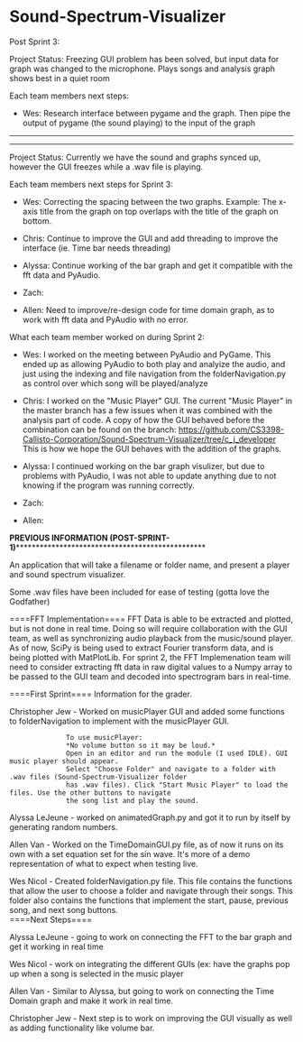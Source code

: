 # Sound-Spectrum-Visualizer

Post Sprint 3:

Project Status: Freezing GUI problem has been solved, but input data for graph was changed to the microphone. Plays songs and analysis graph shows best in a quiet room

Each team members next steps:

- Wes: Research interface between pygame and the graph. Then pipe the output of pygame (the sound playing) to the input of the graph








*************************************************************************************************************************

*************************************************************************************************************************

Project Status: Currently we have the sound and graphs synced up, however the GUI freezes while a .wav file is playing.
		
Each team members next steps for Sprint 3:

- Wes: Correcting the spacing between the two graphs. Example: The x-axis title from the graph on top overlaps with the title of the graph on bottom.

- Chris: Continue to improve the GUI and add threading to improve the interface (ie. Time bar needs threading)

- Alyssa: Continue working of the bar graph and get it compatible with the fft data and PyAudio.

- Zach: 

- Allen: Need to improve/re-design code for time domain graph, as to work with fft data and PyAudio with no error. 

What each team member worked on during Sprint 2:

- Wes: I worked on the meeting between PyAudio and PyGame. This ended up as allowing PyAudio to both play and analyize the audio, and just using the indexing and file navigation from the folderNavigation.py as control over which song will be played/analyze

- Chris: I worked on the "Music Player" GUI. The current "Music Player" in the master branch has a few issues when it was combined with the analysis part of code. A copy of how the GUI behaved before the combination can be found on the branch: https://github.com/CS3398-Callisto-Corporation/Sound-Spectrum-Visualizer/tree/c_j_developer This is how we hope the GUI behaves with the addition of the graphs.

- Alyssa: I continued working on the bar graph visulizer, but due to problems with PyAudio, I was not able to update anything due to not knowing if the program  was running correctly.

- Zach: 

- Allen:


******************************PREVIOUS INFORMATION (POST-SPRINT-1)******************************************************************************

An application that will take a filename or folder name, and present a player and sound spectrum visualizer.

Some .wav files have been included for ease of testing (gotta love the Godfather)





====FFT Implementation====
FFT Data is able to be extracted and plotted, but is not done in real time. Doing so will require
collaboration with the GUI team, as well as synchronizing audio playback from the music/sound player.
As of now, SciPy is being used to extract Fourier transform data, and is being plotted with MatPlotLib.
For sprint 2, the FFT Implemenation team will need to consider extracting fft data in raw digital values
to a Numpy array to be passed to the GUI team and decoded into spectrogram bars in real-time.

====First Sprint====
Information for the grader.

Christopher Jew - Worked on musicPlayer GUI and added some functions to folderNavigation to implement
				  with the musicPlayer GUI.
				  
				  To use musicPlayer:
				  *No volume button so it may be loud.*
				  Open in an editor and run the module (I used IDLE). GUI music player should appear.
				  Select "Choose Folder" and navigate to a folder with .wav files (Sound-Spectrum-Visualizer folder
				  has .wav files). Click "Start Music Player" to load the files. Use the other buttons to navigate
				  the song list and play the sound. 
				  
Alyssa LeJeune - worked on animatedGraph.py and got it to run by itself by generating random numbers.

Allen Van - Worked on the TimeDomainGUI.py file, as of now it runs on its own with a set equation set for the sin wave. It's more of a demo representation of what to expect when testing live.

Wes Nicol - Created folderNavigation.py file. This file contains the functions that allow the user to choose a folder and navigate through their songs.
            This folder also contains the functions that implement the start, pause, previous song, and next song buttons.  
====Next Steps====

Alyssa LeJeune - going to work on connecting the FFT to the bar graph and get it working in real time

Wes Nicol - work on integrating the different GUIs (ex: have the graphs pop up when a song is selected in the music player

Allen Van - Similar to Alyssa, but going to work on connecting the Time Domain graph and make it work in real time. 

Christopher Jew - Next step is to work on improving the GUI visually as well as adding functionality like volume bar.

